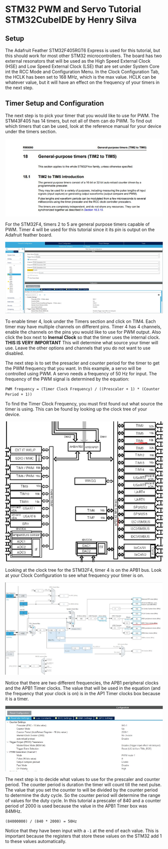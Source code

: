 # STM32 PWM and Servo Tutorial STM32CubeIDE by Henry Silva

## Setup

The Adafruit Feather STM32F405RGT6 Express is used for this tutorial, but this should work for most other STM32 microcontrollers.
The board has two external resonators that will be used as the High Speed External Clock (HSE) and Low Speed External Clock (LSE) that are set under System Core int the RCC Mode and Configuration Menu.
In the Clock Configuration Tab, the HCLK has been set to 168 MHz, which is the max value.
HCLK can be whatever value, but it will have an effect on the frequency of your timers in the next step.

## Timer Setup and Configuration

The next step is to pick your timer that you would like to use for PWM.
The STM43F405 has 14 timers, but not all of them can do PWM.
To find out which timers that can be used, look at the reference manual for your device under the timers section.

![reference](./src/ref.JPG)

For the STM32F4, timers 2 to 5 are general purpose timers capable of PWM.
Timer 4 will be used for this tutorial since it its pin is output on the Adafruit feather board.

![enableTimer](./src/step1.JPG)

To enable timer 4, look under the Timers section and click on TIM4.
Each timer may have multiple channels on different pins.
Timer 4 has 4 channels, enable the channels on the pins you would like to use for PWM output.
Also click the box next to **Inernal Clock** so that the timer uses the internal clock. **THIS IS VERY IMPORTANT**
This will determine what source your timer will use.
Leave the other options and channels that you do not want to use disabled.

The next step is to set the presacler and counter period for the timer to get the PWM frequency that you want.
In this example, a servo will be controlled using PWM.
A servo needs a frequency of 50 Hz for input.
The frequency of the PWM signal is determined by the equation:

`PWM frequency = (Timer Clock Frequency) / ((Prescaler + 1) * (Counter Period + 1))`

To find the Timer Clock Frequency, you must first found out what source the timer is using.
This can be found by looking up the clock tree of your device.

![Clock Tree](./src/clocktree.JPG)

Looking at the clock tree for the STM32F4, timer 4 is on the APB1 bus.
Look at your Clock Configuration to see what frequency your timer is on.

![Clock Config](./src/clock.JPG)

Notice that there are two different frequencies, the APB1 peripheral clocks and the APB1 Timer clocks.
The value that will be used in the equation (and the frequency that your clock is on) is in the AP1 Timer clocks box because it is a timer.

![Frequency Config](./src/step2.JPG)

The next step is to decide what values to use for the prescaler and counter period.
The counter period is duration the timer will count till the next pulse.
The value that you set the counter to will be divided by the counter period to determine the duty cycle.
So the counter period will determine the range of values for the duty cycle.
In this tutorial a prescaler of 840 and a counter period of 2000 is used because the value in the APB1 Timer box was 84MHz.

`(84000000) / (840 * 2000) = 50Hz`

Notice that they have been input with a `-1` at the end of each value.
This is important because the registers that store these values on the STM32 add 1 to these values automatically.

